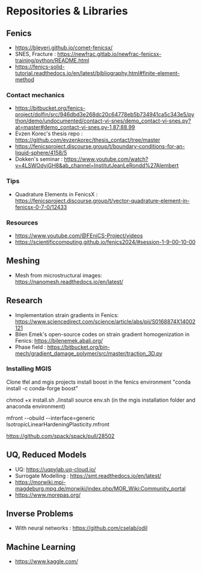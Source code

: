 # Repositories & Libraries
## Fenics
- https://bleyerj.github.io/comet-fenicsx/
- SNES, Fracture : https://newfrac.gitlab.io/newfrac-fenicsx-training/python/README.html
- https://fenics-solid-tutorial.readthedocs.io/en/latest/bibliography.html#finite-element-method

### Contact mechanics
- https://bitbucket.org/fenics-project/dolfin/src/946dbd3e268dc20c64778eb5b734941ca5c343e5/python/demo/undocumented/contact-vi-snes/demo_contact-vi-snes.py?at=master#demo_contact-vi-snes.py-1,87:88,99
- Evzen Korec's thesis repo : https://github.com/evzenkorec/thesis_contact/tree/master
- https://fenicsproject.discourse.group/t/boundary-conditions-for-an-liquid-sphere/4158/5
- Dokken's seminar : https://www.youtube.com/watch?v=4LSWOdyiGH8&ab_channel=InstitutJeanLeRondd%27Alembert
  
### Tips
- Quadrature Elements in FenicsX : https://fenicsproject.discourse.group/t/vector-quadrature-element-in-fenicsx-0-7-0/12433

### Resources
- https://www.youtube.com/@FEniCS-Project/videos
- https://scientificcomputing.github.io/fenics2024/#session-1-9-00-10-00

## Meshing
- Mesh from microstructural images: https://nanomesh.readthedocs.io/en/latest/
## Research
- Implementation strain gradients in Fenics: https://www.sciencedirect.com/science/article/abs/pii/S0168874X14002121
- Bilen Emek's open-source codes on strain gradient homogenization in Fenics:  https://bilenemek.abali.org/
- Phase field : https://bitbucket.org/bin-mech/gradient_damage_polymer/src/master/traction_3D.py

### Installing MGIS
Clone tfel and mgis projects
install boost in the fenics environment "conda install -c conda-forge boost"

chmod +x install.sh
./install
source env.sh (in the mgis installation folder and anaconda environment)

mfront --obuild --interface=generic IsotropicLinearHardeningPlasticity.mfront

https://github.com/spack/spack/pull/28502


## UQ, Reduced Models
- UQ: https://uqpylab.uq-cloud.io/
- Surrogate Modelling : https://smt.readthedocs.io/en/latest/
- https://morwiki.mpi-magdeburg.mpg.de/morwiki/index.php/MOR_Wiki:Community_portal
- https://www.morepas.org/

## Inverse Problems
- With neural networks : https://github.com/cselab/odil

## Machine Learning
- https://www.kaggle.com/
